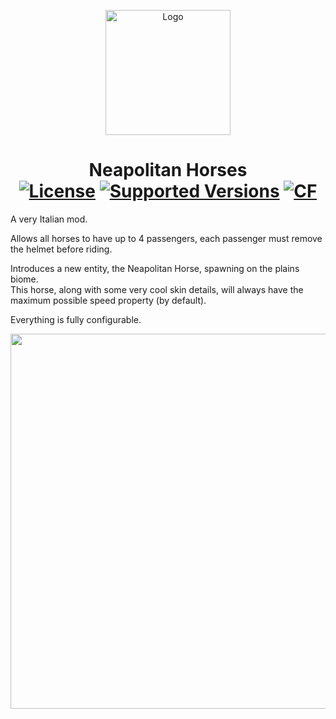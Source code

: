 <p align="center"><img src="https://i.imgur.com/aJmAc74.png" alt="Logo" width="200"></p>
<h1 align="center">Neapolitan Horses<br>
	<a href="https://github.com/gentilinigm/neapolitan-horses/blob/main/LICENSE"><img src="https://img.shields.io/github/license/gentilinigm/neapolitan-horses?style=flat&color=lightgray" alt="License"></a>
	<a href="https://www.curseforge.com/minecraft/mc-mods/create/files"><img src="https://cf.way2muchnoise.eu/versions/913145(c70039).svg" alt="Supported Versions"></a>
    <a href="https://legacy.curseforge.com/minecraft/mc-mods/neapolitan-horses"><img src="http://cf.way2muchnoise.eu/913145.svg" alt="CF"></a>
</h1>

<p>A very Italian mod.</p>
<p>Allows all horses to have up to 4 passengers, each passenger must remove the helmet before riding.</p>
<p>Introduces a new entity, the Neapolitan Horse, spawning on the plains biome.<br>
This horse, along with some very cool skin details, will always have the maximum possible speed property (by default).</p>
<p>Everything is fully configurable.</p>

<p align="center"><img src="https://i.imgur.com/tveTxYC.png" width="600"></p>
